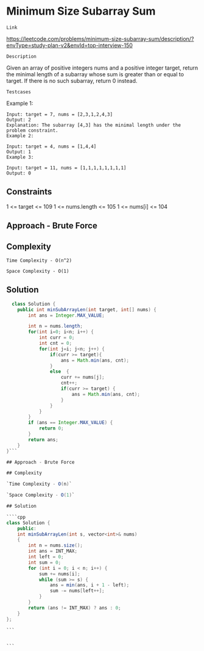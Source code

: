 # Minimum Size Subarray Sum

`Link`

https://leetcode.com/problems/minimum-size-subarray-sum/description/?envType=study-plan-v2&envId=top-interview-150

`Description`

Given an array of positive integers nums and a positive integer target, return the minimal length of a
subarray
whose sum is greater than or equal to target. If there is no such subarray, return 0 instead.

`Testcases`

Example 1:

    Input: target = 7, nums = [2,3,1,2,4,3]
    Output: 2
    Explanation: The subarray [4,3] has the minimal length under the problem constraint.
    Example 2:

    Input: target = 4, nums = [1,4,4]
    Output: 1
    Example 3:

    Input: target = 11, nums = [1,1,1,1,1,1,1,1]
    Output: 0

## Constraints

1 <= target <= 109
1 <= nums.length <= 105
1 <= nums[i] <= 104

## Approach - Brute Force

## Complexity

`Time Complexity - O(n^2)`

`Space Complexity - O(1)`

## Solution

````java
  class Solution {
    public int minSubArrayLen(int target, int[] nums) {
        int ans = Integer.MAX_VALUE;

        int n = nums.length;
        for(int i=0; i<n; i++) {
            int curr = 0;
            int cnt = 0;
            for(int j=i; j<n; j++) {
                if(curr >= target){
                    ans = Math.min(ans, cnt);
                }
                else  {
                    curr += nums[j];
                    cnt++;
                    if(curr >= target) {
                        ans = Math.min(ans, cnt);
                    }
                }
            }
        }
        if (ans == Integer.MAX_VALUE) {
            return 0;
        }
        return ans;
    }
}```

## Approach - Brute Force

## Complexity

`Time Complexity - O(n)`

`Space Complexity - O(1)`

## Solution

````cpp
class Solution {
    public:
    int minSubArrayLen(int s, vector<int>& nums)
    {
        int n = nums.size();
        int ans = INT_MAX;
        int left = 0;
        int sum = 0;
        for (int i = 0; i < n; i++) {
            sum += nums[i];
            while (sum >= s) {
                ans = min(ans, i + 1 - left);
                sum -= nums[left++];
            }
        }
        return (ans != INT_MAX) ? ans : 0;
    }
};

```


```
